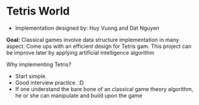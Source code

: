# Tetris World
- Implementation designed by: Huy Vuong and Dat Nguyen

**Goal:** Classical games involve data structure implementation in many aspect. Come ups with an efficient design for Tetris gam. This project can be improve later by applying artificial intelligence algorithm

Why implementing Tetris?
- Start simple.
- Good interview practice. :D
- If one understand the bare bone of an classical game theory algorithm, he or she can manipulate and build upon the game

